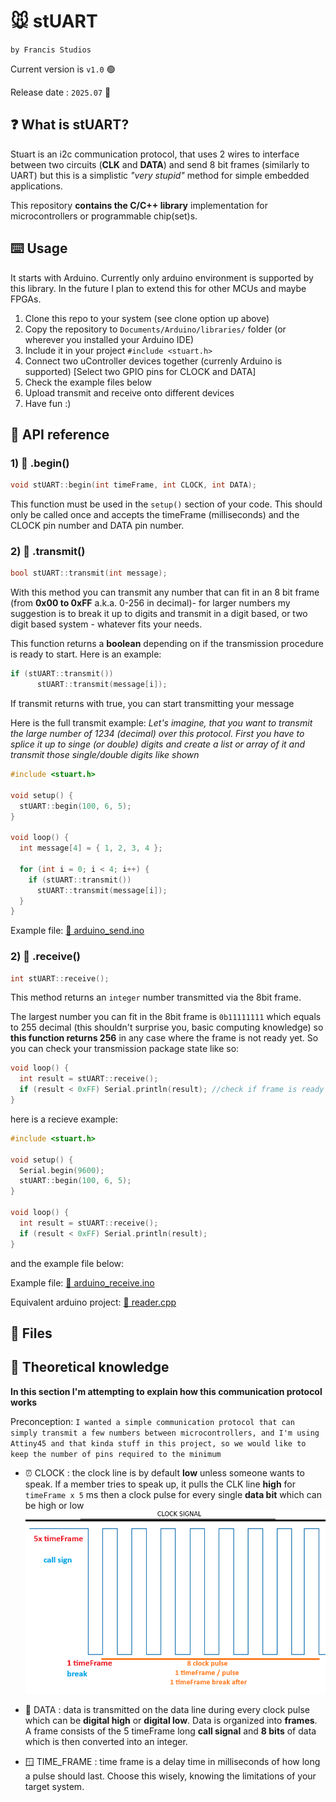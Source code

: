 # 🐭 stUART

`by Francis Studios`

Current version is `v1.0` 🟢

Release date : `2025.07` 📅 

## ❓ What is stUART? 

Stuart is an i2c communication protocol, that uses 2 wires to interface between two circuits (**CLK** and **DATA**) and send 8 bit frames (similarly to UART) but this is a simplistic _"very stupid"_ method for simple embedded applications. 

This repository **contains the C/C++ library** implementation for microcontrollers or programmable chip(set)s.

## ⌨️ Usage

It starts with Arduino. Currently only arduino environment is supported by this library. In the future I plan to extend this for other MCUs and maybe FPGAs. 

1. Clone this repo to your system (see clone option up above)
2. Copy the repository to ``Documents/Arduino/libraries/`` folder (or wherever you installed your Arduino IDE)
3. Include it in your project ``#include <stuart.h>``
4. Connect two uController devices together (currenly Arduino is supported) [Select two GPIO pins for CLOCK and DATA]
5. Check the example files below
6. Upload transmit and receive onto different devices
7. Have fun :) 

## 🔌 API reference

### 1) 🏁 .begin()
```cpp
void stUART::begin(int timeFrame, int CLOCK, int DATA);
```

This function must be used in the ``setup()`` section of your code. This should only be called once and accepts the timeFrame (milliseconds) and the CLOCK pin number and DATA pin number. 

### 2) 📡 .transmit()
```cpp
bool stUART::transmit(int message);
```

With this method you can transmit any number that can fit in an 8 bit frame (from **0x00 to 0xFF** a.k.a. 0-256 in decimal)- for larger numbers my suggestion is to break it up to digits and transmit in a digit based, or two digit based system - whatever fits your needs. 

This function returns a **boolean** depending on if the transmission procedure is ready to start. Here is an example:

```CPP
if (stUART::transmit())
      stUART::transmit(message[i]);
```
If transmit returns with true, you can start transmitting your message

Here is the full transmit example:
_Let's imagine, that you want to transmit the large number of 1234 (decimal) over this protocol. First you have to splice it up to singe (or double) digits and create a list or array of it and transmit those single/double digits like shown_

```CPP
#include <stuart.h>

void setup() {
  stUART::begin(100, 6, 5);
}

void loop() {
  int message[4] = { 1, 2, 3, 4 };

  for (int i = 0; i < 4; i++) {
    if (stUART::transmit())
      stUART::transmit(message[i]);
  }
}

```

Example file: [📁 arduino_send.ino](/examples/arduino_send.ino)

### 2) 📶 .receive()
```cpp
int stUART::receive();
```

This method returns an ``integer`` number transmitted via the 8bit frame.

The largest number you can fit in the 8bit frame is ``0b11111111`` which equals to 255 decimal (this shouldn't surprise you, basic computing knowledge) so **this function returns 256** in any case where the frame is not ready yet. So you can check your transmission package state like so:

```CPP
void loop() {
  int result = stUART::receive();
  if (result < 0xFF) Serial.println(result); //check if frame is ready
}
```

here is a recieve example:
```CPP
#include <stuart.h>

void setup() {
  Serial.begin(9600);
  stUART::begin(100, 6, 5);
}

void loop() {
  int result = stUART::receive();
  if (result < 0xFF) Serial.println(result);
}

```
and the example file below:

Example file: [📁 arduino_receive.ino](/examples/arduino_receive.ino)

Equivalent arduino project: [📁 reader.cpp](/examples/reader.cpp.old)

## 📁 Files

## 💭 Theoretical knowledge

**In this section I'm attempting to explain how this communication protocol works**

Preconception:
`I wanted a simple communication protocol that can simply transmit a few numbers between microcontrollers, and I'm using Attiny45 and that kinda stuff in this project, so we would like to keep the number of pins required to the minimum`

- ⏰ CLOCK : the clock line is by default **low** unless someone wants to speak. If a member tries to speak up, it pulls the CLK line **high** for `timeFrame x 5` ms then a clock pulse for every single **data bit** which can be high or low 
![clock signal](/docs/clock_signal.png)

- 💾 DATA : data is transmitted on the data line during every clock pulse which can be **digital high** or **digital low**. Data is organized into **frames**. A frame consists of the 5 timeFrame long **call signal** and **8 bits** of data which is then converted into an integer.

- 🪟 TIME_FRAME : time frame is a delay time in milliseconds of how long a pulse should last. Choose this wisely, knowing the limitations of your target system. 